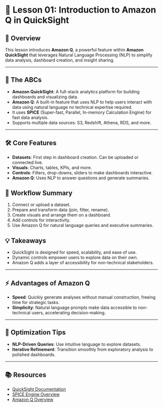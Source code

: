 # 🤖 Lesson 01: Introduction to Amazon Q in QuickSight

## 🧠 Overview
This lesson introduces **Amazon Q**, a powerful feature within **Amazon QuickSight** that leverages Natural Language Processing (NLP) to simplify data analysis, dashboard creation, and insight sharing.

---

## 🚀 The ABCs
- **Amazon QuickSight**: A full-stack analytics platform for building dashboards and visualizing data.
- **Amazon Q**: A built-in feature that uses NLP to help users interact with data using natural language no technical expertise required.
- It uses **SPICE** (Super-fast, Parallel, In-memory Calculation Engine) for fast data analysis.
- Supports multiple data sources: S3, Redshift, Athena, RDS, and more.

---

## 🛠️ Core Features
- **Datasets**: First step in dashboard creation. Can be uploaded or connected live.
- **Visuals**: Charts, tables, KPIs, and more.
- **Controls**: Filters, drop-downs, sliders to make dashboards interactive.
- **Amazon Q**: Uses NLP to answer questions and generate summaries.

## 🚀 Workflow Summary
1. Connect or upload a dataset.
2. Prepare and transform data (join, filter, rename).
3. Create visuals and arrange them on a dashboard.
4. Add controls for interactivity.
5. Use Amazon Q for natural language queries and executive summaries.

## 💡 Takeaways
- QuickSight is designed for speed, scalability, and ease of use.
- Dynamic controls empower users to explore data on their own.
- Amazon Q adds a layer of accessibility for non-technical stakeholders.

---  
## ⚡ Advantages of Amazon Q
- **Speed**: Quickly generate analyses without manual construction, freeing time for strategic tasks.
- **Simplicity**: Natural language prompts make data accessible to non-technical users, accelerating decision-making.

---

## 🧪 Optimization Tips
- **NLP-Driven Queries**: Use intuitive language to explore datasets.
- **Iterative Refinement**: Transition smoothly from exploratory analysis to polished dashboards.

---

## 📚 Resources
- [QuickSight Documentation](https://docs.aws.amazon.com/quicksight/)
- [SPICE Engine Overview](https://docs.aws.amazon.com/quicksight/latest/user/spice.html)
- [Amazon Q Overview](https://aws.amazon.com/quicksight/q/)

